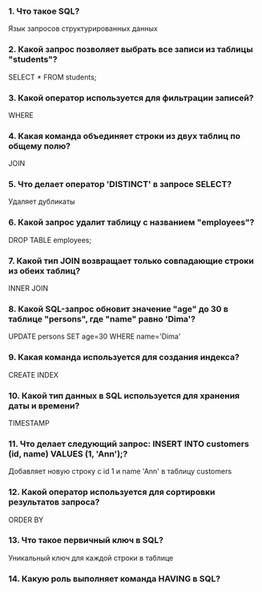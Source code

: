 ### 1. Что такое SQL? 
Язык запросов структурированных данных
### 2. Какой запрос позволяет выбрать все записи из таблицы "students"?
SELECT * FROM students;
### 3. Какой оператор используется для фильтрации записей? 
WHERE
### 4. Какая команда объединяет строки из двух таблиц по общему полю?
JOIN
### 5. Что делает оператор 'DISTINCT' в запросе SELECT? 
Удаляет дубликаты
### 6. Какой запрос удалит таблицу с названием "employees"?
DROP TABLE employees;
### 7. Какой тип JOIN возвращает только совпадающие строки из обеих таблиц?
INNER JOIN
### 8. Какой SQL-запрос обновит значение "age" до 30 в таблице "persons", где "name" равно 'Dima'?
UPDATE persons SET age=30 WHERE name='Dima'
### 9. Какая команда используется для создания индекса?
CREATE INDEX
### 10. Какой тип данных в SQL используется для хранения даты и времени?
TIMESTAMP
### 11. Что делает следующий запрос:   INSERT INTO customers (id, name) VALUES (1, 'Ann');?
Добавляет новую строку с id 1 и name 'Ann' в таблицу customers
### 12. Какой оператор используется для сортировки результатов запроса?
ORDER BY
### 13. Что такое первичный ключ в SQL? 
Уникальный ключ для каждой строки в таблице
### 14. Какую роль выполняет команда HAVING в SQL?
